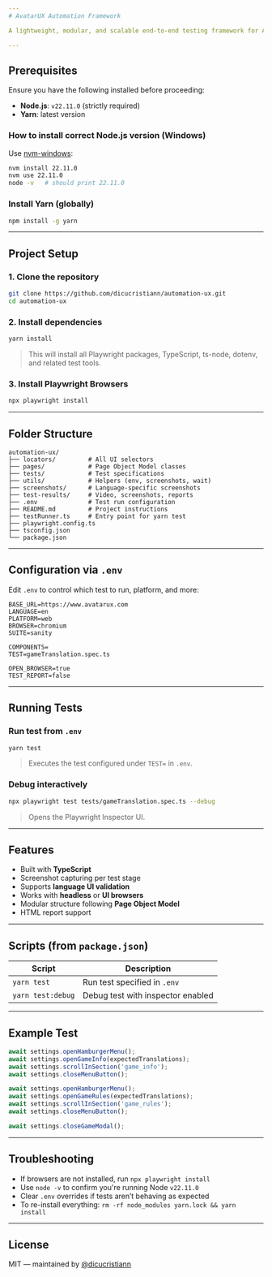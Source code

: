 ```yaml
---
# AvatarUX Automation Framework

A lightweight, modular, and scalable end-to-end testing framework for AvatarUX's public website and games — powered by [Playwright](https://playwright.dev/), [TypeScript](https://www.typescriptlang.org/), and [Yarn](https://yarnpkg.com/).

---
```


## Prerequisites

Ensure you have the following installed before proceeding:

- **Node.js**: `v22.11.0` (strictly required)
- **Yarn**: latest version

### How to install correct Node.js version (Windows)

Use [nvm-windows](https://github.com/coreybutler/nvm-windows/releases/latest/download/nvm-setup.exe):

```bash
nvm install 22.11.0
nvm use 22.11.0
node -v   # should print 22.11.0
```

### Install Yarn (globally)

```bash
npm install -g yarn
```

---

## Project Setup

### 1. Clone the repository

```bash
git clone https://github.com/dicucristiann/automation-ux.git
cd automation-ux
```

### 2. Install dependencies

```bash
yarn install
```

> This will install all Playwright packages, TypeScript, ts-node, dotenv, and related test tools.

### 3. Install Playwright Browsers

```bash
npx playwright install
```
---

## Folder Structure

```
automation-ux/
├── locators/         # All UI selectors
├── pages/            # Page Object Model classes
├── tests/            # Test specifications
├── utils/            # Helpers (env, screenshots, wait)
├── screenshots/      # Language-specific screenshots
├── test-results/     # Video, screenshots, reports
├── .env              # Test run configuration
├── README.md         # Project instructions
├── testRunner.ts     # Entry point for yarn test
├── playwright.config.ts
├── tsconfig.json
└── package.json
```

---

## Configuration via `.env`

Edit `.env` to control which test to run, platform, and more:

```dotenv
BASE_URL=https://www.avatarux.com
LANGUAGE=en
PLATFORM=web
BROWSER=chromium
SUITE=sanity

COMPONENTS=
TEST=gameTranslation.spec.ts

OPEN_BROWSER=true
TEST_REPORT=false
```

---

## Running Tests

### Run test from `.env`

```bash
yarn test
```

> Executes the test configured under `TEST=` in `.env`.

### Debug interactively

```bash
npx playwright test tests/gameTranslation.spec.ts --debug
```

> Opens the Playwright Inspector UI.

---

## Features

- Built with **TypeScript**
- Screenshot capturing per test stage
- Supports **language UI validation**
- Works with **headless** or **UI browsers**
- Modular structure following **Page Object Model**
- HTML report support

---

## Scripts (from `package.json`)

| Script         | Description                             |
|----------------|-----------------------------------------|
| `yarn test`    | Run test specified in `.env`            |
| `yarn test:debug` | Debug test with inspector enabled     |

---

## Example Test

```ts
await settings.openHamburgerMenu();
await settings.openGameInfo(expectedTranslations);
await settings.scrollInSection('game_info');
await settings.closeMenuButton();

await settings.openHamburgerMenu();
await settings.openGameRules(expectedTranslations);
await settings.scrollInSection('game_rules');
await settings.closeMenuButton();

await settings.closeGameModal();
```

---

## Troubleshooting

- If browsers are not installed, run `npx playwright install`
- Use `node -v` to confirm you're running Node `v22.11.0`
- Clear `.env` overrides if tests aren’t behaving as expected
- To re-install everything: `rm -rf node_modules yarn.lock && yarn install`

---

## License

MIT — maintained by <a href="https://www.linkedin.com/in/cristian-s-dicu/" target="_blank" rel="noopener noreferrer">@dicucristiann</a>

